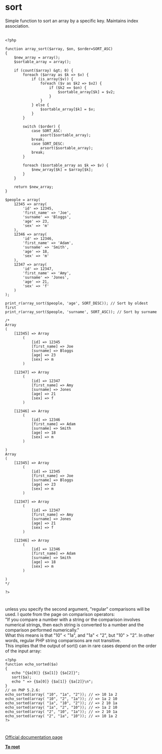 # sort



Simple function to sort an array by a specific key. Maintains index association.<br><br>

```
<?php

function array_sort($array, $on, $order=SORT_ASC)
{
    $new_array = array();
    $sortable_array = array();

    if (count($array) &gt; 0) {
        foreach ($array as $k => $v) {
            if (is_array($v)) {
                foreach ($v as $k2 => $v2) {
                    if ($k2 == $on) {
                        $sortable_array[$k] = $v2;
                    }
                }
            } else {
                $sortable_array[$k] = $v;
            }
        }

        switch ($order) {
            case SORT_ASC:
                asort($sortable_array);
            break;
            case SORT_DESC:
                arsort($sortable_array);
            break;
        }

        foreach ($sortable_array as $k => $v) {
            $new_array[$k] = $array[$k];
        }
    }

    return $new_array;
}

$people = array(
    12345 => array(
        'id' => 12345,
        'first_name' => 'Joe',
        'surname' => 'Bloggs',
        'age' => 23,
        'sex' => 'm'
    ),
    12346 => array(
        'id' => 12346,
        'first_name' => 'Adam',
        'surname' => 'Smith',
        'age' => 18,
        'sex' => 'm'
    ),
    12347 => array(
        'id' => 12347,
        'first_name' => 'Amy',
        'surname' => 'Jones',
        'age' => 21,
        'sex' => 'f'
    )
);

print_r(array_sort($people, 'age', SORT_DESC)); // Sort by oldest first
print_r(array_sort($people, 'surname', SORT_ASC)); // Sort by surname

/*
Array
(
    [12345] => Array
        (
            [id] => 12345
            [first_name] => Joe
            [surname] => Bloggs
            [age] => 23
            [sex] => m
        )
 
    [12347] => Array
        (
            [id] => 12347
            [first_name] => Amy
            [surname] => Jones
            [age] => 21
            [sex] => f
        )
 
    [12346] => Array
        (
            [id] => 12346
            [first_name] => Adam
            [surname] => Smith
            [age] => 18
            [sex] => m
        )
 
)
Array
(
    [12345] => Array
        (
            [id] => 12345
            [first_name] => Joe
            [surname] => Bloggs
            [age] => 23
            [sex] => m
        )
 
    [12347] => Array
        (
            [id] => 12347
            [first_name] => Amy
            [surname] => Jones
            [age] => 21
            [sex] => f
        )
 
    [12346] => Array
        (
            [id] => 12346
            [first_name] => Adam
            [surname] => Smith
            [age] => 18
            [sex] => m
        )
 
)
*/

?>
```
  

#

unless you specify the second argument, "regular" comparisons will be used. I quote from the page on comparison operators:<br>"If you compare a number with a string or the comparison involves numerical strings, then each string is converted to a number and the comparison performed numerically."<br>What this means is that "10" &lt; "1a", and "1a" &lt; "2", but "10" &gt; "2". In other words, regular PHP string comparisons are not transitive.<br>This implies that the output of sort() can in rare cases depend on the order of the input array:<br>

```
<?php
function echo_sorted($a)
{
   echo "{$a[0]} {$a[1]} {$a[2]}";
   sort($a);
   echo " => {$a[0]} {$a[1]} {$a[2]}\n";
}
// on PHP 5.2.6:
echo_sorted(array( "10", "1a", "2")); // => 10 1a 2
echo_sorted(array( "10", "2", "1a")); // => 1a 2 10
echo_sorted(array( "1a", "10", "2")); // => 2 10 1a
echo_sorted(array( "1a", "2", "10")); // => 1a 2 10
echo_sorted(array( "2", "10", "1a")); // => 2 10 1a
echo_sorted(array( "2", "1a", "10")); // => 10 1a 2
?>
```
  

#

[Official documentation page](https://www.php.net/manual/en/function.sort.php)

**[To root](/README.md)**
